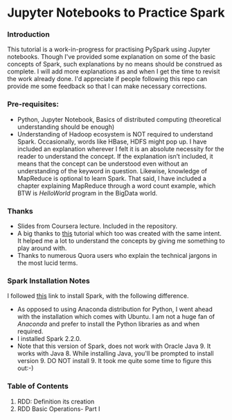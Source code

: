 # Jupyter Notebooks to Practice Spark

### Introduction
This tutorial is a work-in-progress for practising PySpark using Jupyter notebooks. Though I've provided some explanation on some of the basic concepts of Spark, such explanations by no means should be construed as complete. I will add more explanations as and when I get the time to revisit the work already done. I'd appreciate if people following this repo can provide me some feedback so that I can make necessary corrections. 

### Pre-requisites:
* Python, Jupyter Notebook, Basics of distributed computing (theoretical understanding should be enough) 
* Understanding of Hadoop ecosystem is NOT required to understand Spark. Occasionally, words like HBase, HDFS might pop up. I have included an explanation wherever I felt it is an absolute necessity for the reader to understand the concept. If the explanation isn’t included, it means that the concept can be understood even without an understanding of the keyword in question. Likewise, knowledge of MapReduce is optional to learn Spark. That said, I have included a chapter explaining MapReduce through a word count example, which BTW is _HelloWorld_ program in the BigData world.
 

### Thanks
* Slides from Coursera lecture. Included in the repository.
* A big thanks to [this](https://github.com/jadianes/spark-py-notebooks) tutorial which too was created with the same intent. It helped me a lot to understand the concepts by giving me something to play around with. 
* Thanks to numerous Quora users who explain the technical jargons in the most lucid terms. 

### Spark Installation Notes
I followed [this](https://medium.com/@GalarnykMichael/install-spark-on-ubuntu-pyspark-231c45677de0) link to install Spark, with the following difference. 
* As opposed to using Anaconda distribution for Python, I went ahead with the installation which comes with Ubuntu. I am not a huge fan of *Anaconda* and prefer to install the Python libraries as and when required. 
* I installed Spark 2.2.0.
* Note that this version of Spark, does not work with Oracle Java 9. It works with Java 8. While installing Java, you'll be prompted to install version 9. DO NOT install 9. It took me quite some time to figure this out:-)  

### Table of Contents
1. RDD: Definition its creation 
2. RDD Basic Operations- Part I

